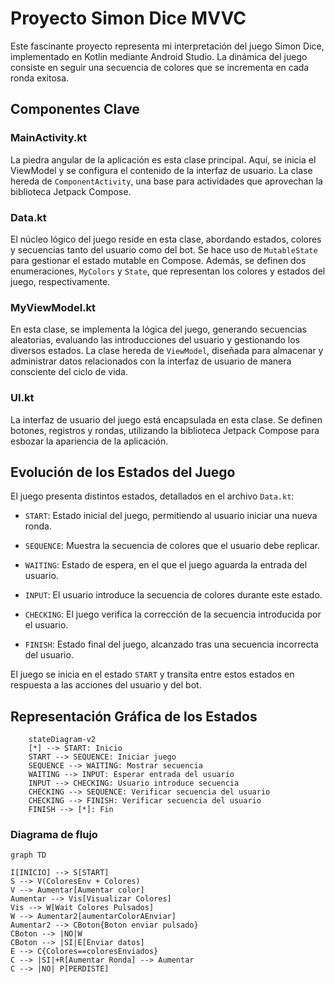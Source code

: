 # Proyecto Simon Dice MVVC

Este fascinante proyecto representa mi interpretación del juego Simon Dice, implementado en Kotlin mediante Android Studio. La dinámica del juego consiste en seguir una secuencia de colores que se incrementa en cada ronda exitosa.

## Componentes Clave

### MainActivity.kt
La piedra angular de la aplicación es esta clase principal. Aquí, se inicia el ViewModel y se configura el contenido de la interfaz de usuario. La clase hereda de `ComponentActivity`, una base para actividades que aprovechan la biblioteca Jetpack Compose.

### Data.kt
El núcleo lógico del juego reside en esta clase, abordando estados, colores y secuencias tanto del usuario como del bot. Se hace uso de `MutableState` para gestionar el estado mutable en Compose. Además, se definen dos enumeraciones, `MyColors` y `State`, que representan los colores y estados del juego, respectivamente.

### MyViewModel.kt
En esta clase, se implementa la lógica del juego, generando secuencias aleatorias, evaluando las introducciones del usuario y gestionando los diversos estados. La clase hereda de `ViewModel`, diseñada para almacenar y administrar datos relacionados con la interfaz de usuario de manera consciente del ciclo de vida.

### UI.kt
La interfaz de usuario del juego está encapsulada en esta clase. Se definen botones, registros y rondas, utilizando la biblioteca Jetpack Compose para esbozar la apariencia de la aplicación.

## Evolución de los Estados del Juego

El juego presenta distintos estados, detallados en el archivo `Data.kt`:

- `START`: Estado inicial del juego, permitiendo al usuario iniciar una nueva ronda.

- `SEQUENCE`: Muestra la secuencia de colores que el usuario debe replicar.

- `WAITING`: Estado de espera, en el que el juego aguarda la entrada del usuario.

- `INPUT`: El usuario introduce la secuencia de colores durante este estado.

- `CHECKING`: El juego verifica la corrección de la secuencia introducida por el usuario.

- `FINISH`: Estado final del juego, alcanzado tras una secuencia incorrecta del usuario.

El juego se inicia en el estado `START` y transita entre estos estados en respuesta a las acciones del usuario y del bot.

## Representación Gráfica de los Estados
```mermaid
    stateDiagram-v2
    [*] --> START: Inicio
    START --> SEQUENCE: Iniciar juego
    SEQUENCE --> WAITING: Mostrar secuencia
    WAITING --> INPUT: Esperar entrada del usuario
    INPUT --> CHECKING: Usuario introduce secuencia
    CHECKING --> SEQUENCE: Verificar secuencia del usuario
    CHECKING --> FINISH: Verificar secuencia del usuario
    FINISH --> [*]: Fin
```

### Diagrama de flujo

```mermaid
graph TD

I[INICIO] --> S[START]
S --> V(ColoresEnv + Colores)
V --> Aumentar[Aumentar color]
Aumentar --> Vis[Visualizar Colores]
Vis --> W[Wait Colores Pulsados]
W --> Aumentar2[aumentarColorAEnviar]
Aumentar2 --> CBoton{Boton enviar pulsado}
CBoton --> |NO|W
CBoton --> |SI|E[Enviar datos]
E --> C{Colores==coloresEnviados}
C --> |SI|+R[Aumentar Ronda] --> Aumentar
C --> |NO| P[PERDISTE]
```
